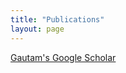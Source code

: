```yaml
---
title: "Publications"
layout: page
---
```

<a href="https://scholar.google.com/citations?user=UL6yZWYAAAAJ&hl=en&oi=ao">Gautam's Google Scholar</a> 



